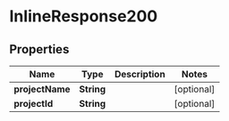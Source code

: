 
# InlineResponse200

## Properties
Name | Type | Description | Notes
------------ | ------------- | ------------- | -------------
**projectName** | **String** |  |  [optional]
**projectId** | **String** |  |  [optional]



